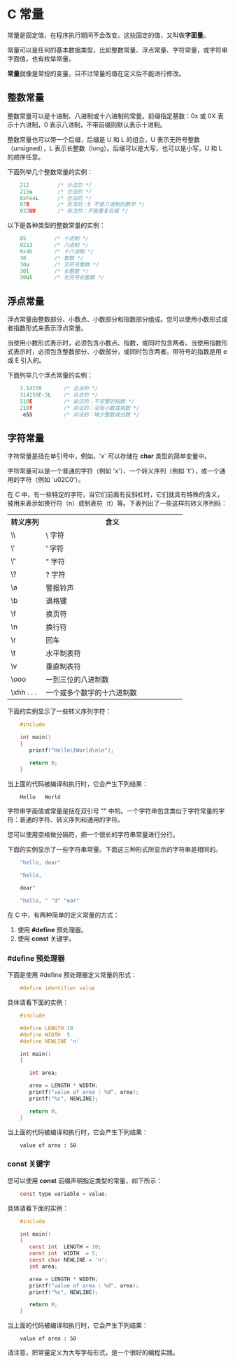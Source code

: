 # C 常量

常量是固定值，在程序执行期间不会改变。这些固定的值，又叫做**字面量**。

常量可以是任何的基本数据类型，比如整数常量、浮点常量、字符常量，或字符串字面值，也有枚举常量。

**常量**就像是常规的变量，只不过常量的值在定义后不能进行修改。

## 整数常量
整数常量可以是十进制、八进制或十六进制的常量。前缀指定基数：0x 或 0X 表示十六进制，0 表示八进制，不带前缀则默认表示十进制。

整数常量也可以带一个后缀，后缀是 U 和 L 的组合，U 表示无符号整数（unsigned），L 表示长整数（long）。后缀可以是大写，也可以是小写，U 和 L 的顺序任意。

下面列举几个整数常量的实例：

```c
    212         /* 合法的 */
    215u        /* 合法的 */
    0xFeeL      /* 合法的 */
    078         /* 非法的：8 不是八进制的数字 */
    032UU       /* 非法的：不能重复后缀 */
```

以下是各种类型的整数常量的实例：

```c
    85         /* 十进制 */
    0213       /* 八进制 */
    0x4b       /* 十六进制 */
    30         /* 整数 */
    30u        /* 无符号整数 */
    30l        /* 长整数 */
    30ul       /* 无符号长整数 */
```

## 浮点常量
浮点常量由整数部分、小数点、小数部分和指数部分组成。您可以使用小数形式或者指数形式来表示浮点常量。

当使用小数形式表示时，必须包含小数点、指数，或同时包含两者。当使用指数形式表示时，必须包含整数部分、小数部分，或同时包含两者。带符号的指数是用 e 或 E 引入的。

下面列举几个浮点常量的实例：

```c
    3.14159       /* 合法的 */
    314159E-5L    /* 合法的 */
    510E          /* 非法的：不完整的指数 */
    210f          /* 非法的：没有小数或指数 */
    .e55          /* 非法的：缺少整数或分数 */
```

## 字符常量
字符常量是括在单引号中，例如，'x' 可以存储在 **char** 类型的简单变量中。

字符常量可以是一个普通的字符（例如 'x'）、一个转义序列（例如 't'），或一个通用的字符（例如 'u02C0'）。

在 C 中，有一些特定的字符，当它们前面有反斜杠时，它们就具有特殊的含义，被用来表示如换行符（n）或制表符（t）等。下表列出了一些这样的转义序列码：

</p> <table > <tr><th style="width:20%">转义序列</th><th>含义</th></tr> <tr><td>\\</td><td>\ 字符</td></tr> <tr><td>\'</td><td> ' 字符</td></tr> <tr><td>\"</td><td>" 字符</td></tr> <tr><td>\?</td><td>? 字符</td></tr> <tr><td>\a</td><td>警报铃声</td></tr> <tr><td>\b</td><td>退格键</td></tr> <tr><td>\f</td><td>换页符</td></tr> <tr><td>\n</td><td>换行符</td></tr> <tr><td>\r</td><td>回车</td></tr> <tr><td>\t</td><td>水平制表符</td></tr> <tr><td>\v</td><td>垂直制表符</td></tr> <tr><td>\ooo</td><td>一到三位的八进制数</td></tr> <tr><td>\xhh . . .</td><td>一个或多个数字的十六进制数</td></tr> </table> <p>


下面的实例显示了一些转义序列字符：

```c
    #include

    int main()
    {
       printf("Hello\tWorld\n\n");

       return 0;
    }
```

当上面的代码被编译和执行时，它会产生下列结果：

```c
    Hello   World
```
字符串字面值或常量是括在双引号 "" 中的。一个字符串包含类似于字符常量的字符：普通的字符、转义序列和通用的字符。

您可以使用空格做分隔符，把一个很长的字符串常量进行分行。

下面的实例显示了一些字符串常量。下面这三种形式所显示的字符串是相同的。

```c
    "hello, dear"

    "hello,

    dear"

    "hello, " "d" "ear"
```
在 C 中，有两种简单的定义常量的方式：

1. 使用 **#define** 预处理器。
2. 使用 **const** 关键字。

### #define 预处理器

下面是使用 #define 预处理器定义常量的形式：

```c
    #define identifier value
```

具体请看下面的实例：

```c
    #include

    #define LENGTH 10
    #define WIDTH  5
    #define NEWLINE 'n'

    int main()
    {

       int area;

       area = LENGTH * WIDTH;
       printf("value of area : %d", area);
       printf("%c", NEWLINE);

       return 0;
    }
```

当上面的代码被编译和执行时，它会产生下列结果：

```
    value of area : 50
```

### const 关键字

您可以使用 **const** 前缀声明指定类型的常量，如下所示：

```c
    const type variable = value;
```

具体请看下面的实例：

```c
    #include

    int main()
    {
       const int  LENGTH = 10;
       const int  WIDTH  = 5;
       const char NEWLINE = 'n';
       int area;

       area = LENGTH * WIDTH;
       printf("value of area : %d", area);
       printf("%c", NEWLINE);

       return 0;
    }
```

当上面的代码被编译和执行时，它会产生下列结果：

```
    value of area : 50
```

请注意，把常量定义为大写字母形式，是一个很好的编程实践。  

